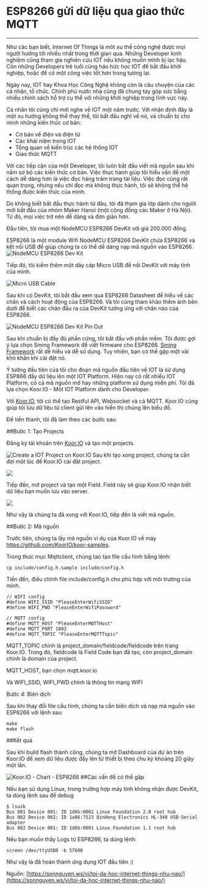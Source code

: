 # ESP8266 gửi dữ liệu qua giao thức MQTT
---
Như các bạn biết, Internet Of Things là môt xu thế công nghệ được mọi người hướng tới nhiều nhất trong thời gian qua. Những Developer kinh nghiệm cũng tham gia nghiên cứu IOT nếu không muốn mình bị lạc hậu. Còn những Developers trẻ tuổi cũng háo hức học IOT để bắt đầu khởi nghiệp, hoặc để có một công việc tốt hơn trong tương lai.

Ngày nay,  IOT hay Khoa Học Công Nghệ không còn là câu chuyện của các cá nhân, tổ chức. Chính phủ nước nhà cũng đã chung tay góp sức bằng nhiều chính sách hỗ trợ cụ thể với những khởi nghiệp trong lĩnh vực này.

Cá nhân tôi cũng chỉ mới nghe về IOT một năm trước. Với nhận định đây là một xu hướng không thể thay thể, tôi bắt đầu nghĩ về nó, và chuẩn bị cho mình những kiến thức cơ bản:

- Cơ bản về điện và điện tử
- Các khái niệm trong IOT
- Tổng quan về kiến trúc các hệ thống IOT
- Giao thức MQTT

Với các tiếp cận của một Developer, tôi luôn bắt đầu viết mã nguồn sau khi nắm sơ bộ các kiến thức cơ bản. Việc thực hành giúp tôi hiểu vấn đề một cách dễ dàng hơn là việc đọc hàng trăm trang tài liệu. Việc đọc cũng rất quan trọng, nhưng nếu chỉ đọc mà không thực hành, tôi sẽ không thể hệ thống được kiến thức của mình.

Do không biết bắt đầu thực hành từ đâu, tôi đã tham gia lớp dành cho người mới bắt đầu của nhóm Maker Hanoi (một cộng đồng các Maker ở Hà Nội). Từ đó, mọi việc trở nên dễ dàng và đơn giản hơn.

Đầu tiên, tôi mua một NodeMCU ESP8266 DevKit với giá 200.000 đồng.

ESP8266 là một module Wifi
NodeMCU ESP8266 DevKit chứa ESP8266 và kết nối USB để giúp chúng ta có thể dễ dàng nạp mã nguồn vào ESP8266.
![NodeMCU ESP8266 Dev Kit](https://sonnguyen.ws/wp-content/uploads/2016/10/14458255952182.jpg)

Tiếp đó, tôi kiếm thêm một dây cáp Micro USB để nối DevKit với máy tính của mình.

![Micro USB Cable](https://sonnguyen.ws/wp-content/uploads/2016/10/gc38111-usb-to-micro-usb.jpg)

Sau khi có DevKit, tôi bắt đầu xem qua ESP8266 Datasheet để hiểu về các chân và cách hoạt động của ESP8266. Và tôi cũng tham khảo thêm ảnh bên dưới để biết các chân đầu ra của DevKit tương ứng với chân nào của ESP8266.

![NodeMCU ESP8266 Dev Kit Pin Out](https://sonnguyen.ws/wp-content/uploads/2016/10/NODEMCU_DEVKIT_V1_0_PINMAP.png)

Sau khi chuẩn bị đầy đủ phần cứng, tôi bắt đầu với phần mềm. Tôi được gợi ý lựa chọn Sming Framework  để viết firmware cho ESP8266. [Sming Framework](https://github.com/SmingHub/Sming) rất dễ hiểu và dễ sử dụng. Tuy nhiên, bạn có thể gặp một vài khó khăn khi cài đặt nó.

Ý tưởng đầu tiên của tôi cho đoạn mã nguồn đầu tiên về IOT là sử dụng ESP866 đẩy dữ liệu lên một IOT Platform. Hiện nay có rất nhiều IOT Platform, có cả mã nguồn mở hay những platform sử dụng miễn phí. Tôi đã lựa chọn Koor.IO - Môt IOT Platform dành cho Developer.

Với [Koor.IO](https://koor.io), tôi có thể tạo Restful API, Websocket và cả MQTT. Koor.IO cũng giúp tôi lưu dữ liệu từ client gửi lên vào hiển thị chúng lên biểu đồ.

Để tiến thành, tôi đã làm theo các bước sau:

##Bước 1: Tạo Projects

Đăng ký tài khoản trên [Koor.IO](https://koor.io) và tạo một projects.

![Create a IOT Project on Koor.IO](https://sonnguyen.ws/wp-content/uploads/2016/10/2016-10-12_1659.png)
Sau khi tạo xong project, chúng ta cần đợi một lúc để Koor.IO cài đặt project.

![](https://sonnguyen.ws/wp-content/uploads/2016/10/2016-10-12_1700.png)

Tiếp đến, mở project và tạo một Field. Field này sẽ giúp Koor.IO nhận biết dữ liệu bạn muốn lưu vào server.

![](https://sonnguyen.ws/wp-content/uploads/2016/10/2016-10-12_1704.png)

Như vậy là chúng ta đã xong với Koor.IO, tiếp đến là viết mã nguồn.

##Bước 2: Mã nguồn

Trước tiên, chúng ta lấy mã nguồn ví dụ của Koor.IO về máy https://github.com/KoorIO/koor-samples.

Trong thưc mục Mqttclient, chúng tao tạo file cấu hình bằng lệnh:
```
cp include/config.h.sample include/config.h
```
Tiến đến, điều chình file include/config.h cho phù hợp với môi trường của mình.
```
// WIFI config
#define WIFI_SSID "PleaseEnterWifiSSID"
#define WIFI_PWD "PleaseEnterWifiPassword"

// MQTT config
#define MQTT_HOST "PleaseEnterMQTTHost"
#define MQTT_PORT 1883
#define MQTT_TOPIC "PleaseEnterMQTTTopic"
```
MQTT_TOPIC  chính là project_domain/fieldcode/fieldcode trên trang Koor.IO. Trong đó, fieldcode là Field Code bạn đã tạo, còn project_domain chính là domain của project.

MQTT_HOST, bạn chọn mqtt.koor.io

Và  WIFI_SSID, WIFI_PWD chính là thông tin mạng WIFI

Bước 4: Biên dịch

Sau khi thay đổi file cấu hình, chúng ta cần biên dịch và nạp mã nguồn vào ESP8266 với lệnh sau:
```
make
make flash
```
##Kết quả

Sau khi build flash thành công, chúng ta mở Dashboard của dự án trên Koor.IO để xem dữ liệu được đẩy lên từ thiết bị theo chu kỳ khoảng 20 giây một lần.

![Koor.IO - Chart - ESP8266](https://sonnguyen.ws/wp-content/uploads/2016/10/2016-10-12_1707.png)
##Các vấn đề có thể gặp

Nếu bạn sử dụng Linux, trong trường hợp máy tính không nhận được DevKit, ta dùng lệnh sau để debug
```
$ lsusb
Bus 001 Device 001: ID 1d6b:0002 Linux Foundation 2.0 root hub
Bus 002 Device 002: ID 1a86:7523 QinHeng Electronics HL-340 USB-Serial adapter
Bus 002 Device 001: ID 1d6b:0001 Linux Foundation 1.1 root hub
```
Nếu bạn muốn thấy Logs từ ESP8266, ta dùng lệnh:
```
screen /dev/ttyUSB0 -b 57600
```
Như vậy là đã hoàn thành ứng dụng IOT đầu tiên :)

Nguồn: [https://sonnguyen.ws/vi/toi-da-hoc-internet-things-nhu-nao/](https://sonnguyen.ws/vi/toi-da-hoc-internet-things-nhu-nao/)
